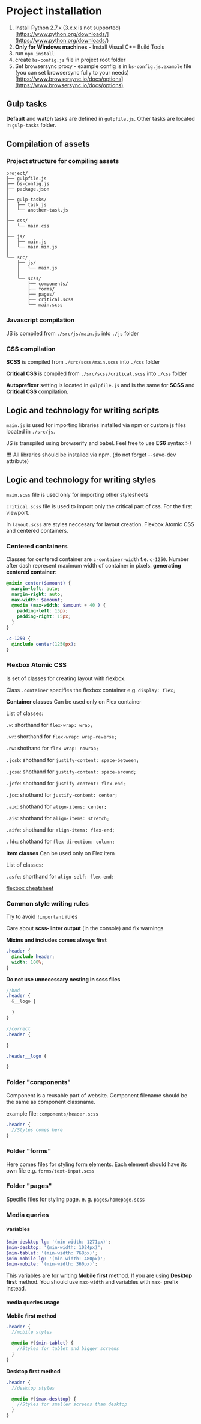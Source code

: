 # Project installation

1. Install Python 2.7.x (3.x.x is not supported) [https://www.python.org/downloads/](https://www.python.org/downloads/)
2. **Only for Windows machines** - Install Visual C++ Build Tools
3. run `npm install`
4. create `bs-config.js` file in project root folder
5. Set browsersync proxy - example config is in `bs-config.js.example` file (you can set browsersync fully to your needs) [https://www.browsersync.io/docs/options](https://www.browsersync.io/docs/options)


## Gulp tasks
**Default** and **watch** tasks are defined in `gulpfile.js`.
Other tasks are located in `gulp-tasks` folder.


## Compilation of assets
### Project structure for compiling assets
```
project/
├── gulpfile.js
├── bs-config.js
├── package.json
│
├── gulp-tasks/
│   ├── task.js
│   └── another-task.js
│
├── css/
│   └── main.css
│
├── js/
│   ├── main.js
│   └── main.min.js
│
└── src/
    ├── js/
    │   └── main.js
    │
    └── scss/
        ├── components/
        ├── forms/
        ├── pages/
        ├── critical.scss
        └── main.scss
```

### Javascript compilation
JS is compiled from `./src/js/main.js` into `./js` folder

### CSS compilation

**SCSS** is compiled from `./src/scss/main.scss` into `./css` folder

**Critical CSS** is compiled from `./src/scss/critical.scss` into `./css` folder

**Autoprefixer** setting is located in `gulpfile.js` and is the same for **SCSS** and **Critical CSS** compilation.


## Logic and technology for writing scripts
`main.js` is used for importing libraries installed via npm or custom js files located in `./src/js`.

JS is transpiled using browserify and babel. Feel free to use **ES6** syntax :-)

**!!!** All libraries should be installed via npm. (do not forget --save-dev attribute)


## Logic and technology for writing styles

`main.scss` file is used only for importing other stylesheets 

`critical.scss` file is used to import only the critical part of css. For the first viewport.
 
In `layout.scss` are styles neccesary for layout creation. Flexbox Atomic CSS and centered containers.

### Centered containers
Classes for centered container are `c-container-width` f.e. `c-1250`.
Number after dash represent maximum width of container in pixels.
**generating centered container:**
```scss
@mixin center($amount) {
  margin-left: auto;
  margin-right: auto;
  max-width: $amount;
  @media (max-width: $amount + 40 ) {
    padding-left: 15px;
    padding-right: 15px;
  }
}

.c-1250 {
  @include center(1250px);
}
```


### Flexbox Atomic CSS
Is set of classes for creating layout with flexbox.

Class `.container` specifies the  flexbox container e.g. `display: flex;`

**Container classes**
Can be used only on Flex container

List of classes:

`.w`: shorthand for `flex-wrap: wrap;`

`.wr`: shorthand for `flex-wrap: wrap-reverse;`

`.nw`: shothand for `flex-wrap: nowrap;`

`.jcsb`: shothand for `justify-content: space-between;`

`.jcsa`: shothand for `justify-content: space-around;`

`.jcfe`: shothand for `justify-content: flex-end;`

`.jcc`: shothand for `justify-content: center;`

`.aic`: shothand for `align-items: center;`

`.ais`: shothand for `align-items: stretch;`

`.aife`: shothand for `align-items: flex-end;`

`.fdc`: shothand for `flex-direction: column;`


**Item classes**
Can be used only on Flex item

List of classes:

`.asfe`: shorthand for `align-self: flex-end;`

[flexbox cheatsheet](https://css-tricks.com/snippets/css/a-guide-to-flexbox/)

### Common style writing rules
Try to avoid `!important` rules

Care about **scss-linter output** (in the console) and fix warnings

**Mixins and includes comes always first**
```scss
.header {
  @include header;
  width: 100%;
}
```

**Do not use unnecessary nesting in scss files**
```scss
//bad
.header {
  &__logo {

  }
}

//correct
.header {

}

.header__logo {

}
```

### Folder "components"
Component is a reusable part of website. Component filename should be the same as component classname.

example file: `components/header.scss`
```scss
.header {
  //Styles comes here
}
```

### Folder "forms"
Here comes files for styling form elements. Each element should have its own file e.g. `forms/text-input.scss`

### Folder "pages"
Specific files for styling page. e. g. `pages/homepage.scss`

### Media queries

#### variables
```scss
$min-desktop-lg: '(min-width: 1271px)';
$min-desktop: '(min-width: 1024px)';
$min-tablet: '(min-width: 768px)';
$min-mobile-lg: '(min-width: 480px)';
$min-mobile: '(min-width: 360px)';
```

This variables are for writing **Mobile first** method. If you are using **Desktop first** method. You should use `max-width` and variables with `max-` prefix instead. 

#### media queries usage
**Mobile first method** 
```scss
.header {
  //mobile styles

  @media #{$min-tablet} {
    //Styles for tablet and bigger screens
  }
}
```

**Desktop first method**
```scss
.header {
  //desktop styles

  @media #{$max-desktop} {
    //Styles for smaller screens than desktop
  }
}
```
